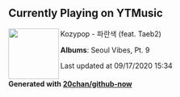 ## Currently Playing on YTMusic

[<img align="left" width="100" src="https://lh3.googleusercontent.com/Wyu80G9vcAn4BtaeVZypJYMQ3cZ6O5407OM71BaNFxNPv5pjrLedByKSZZkgrseHOwCtedbCiSqq8R37IA">](https://music.youtube.com/channel/UCplz2-MIs6JXPWPziEWaO5g)

Kozypop - 파란색 (feat. Taeb2)

**Albums**: Seoul Vibes, Pt​. 9

Last updated at 09/17/2020 15:34

#### Generated with [20chan/github-now](https://github.com/20chan/github-now)


<!--
**20chan/20chan** is a ✨ _special_ ✨ repository because its `README.md` (this file) appears on your GitHub profile.

Here are some ideas to get you started:

- 🔭 I’m currently working on ...
- 🌱 I’m currently learning ...
- 👯 I’m looking to collaborate on ...
- 🤔 I’m looking for help with ...
- 💬 Ask me about ...
- 📫 How to reach me: ...
- 😄 Pronouns: ...
- ⚡ Fun fact: ...
-->
